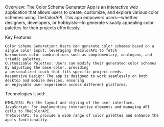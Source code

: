 Overview:
The Color Scheme Generator App is an interactive web application that allows users to create, customize, and explore various color schemes using TheColorAPI. This app empowers users—whether designers, developers, or hobbyists—to generate visually appealing color palettes for their projects effortlessly.

Key Features:

    Color Scheme Generation: Users can generate color schemes based on a single color input, leveraging TheColorAPI to fetch
    harmonious color combinations such as complementary, analogous, and triadic palettes.
    Customizable Palettes: Users can modify their generated color schemes by adjusting the base color, providing
    a personalized touch that fits specific project needs.
    Responsive Design: The app is designed to work seamlessly on both desktop and mobile devices, ensuring
    an enjoyable user experience across different platforms.

Technologies Used:

    HTML/CSS: For the layout and styling of the user interface.
    JavaScript: For implementing interactive elements and managing API calls to TheColorAPI.
    TheColorAPI: To provide a wide range of color palettes and enhance the app's functionality.
